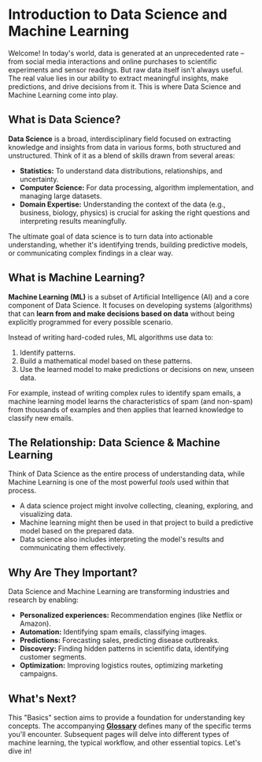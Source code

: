 # Introduction to Data Science and Machine Learning

Welcome! In today's world, data is generated at an unprecedented rate – from social media interactions and online purchases to scientific experiments and sensor readings. But raw data itself isn't always useful. The real value lies in our ability to extract meaningful insights, make predictions, and drive decisions from it. This is where Data Science and Machine Learning come into play.

## What is Data Science?

**Data Science** is a broad, interdisciplinary field focused on extracting knowledge and insights from data in various forms, both structured and unstructured. Think of it as a blend of skills drawn from several areas:

*   **Statistics:** To understand data distributions, relationships, and uncertainty.
*   **Computer Science:** For data processing, algorithm implementation, and managing large datasets.
*   **Domain Expertise:** Understanding the context of the data (e.g., business, biology, physics) is crucial for asking the right questions and interpreting results meaningfully.

The ultimate goal of data science is to turn data into actionable understanding, whether it's identifying trends, building predictive models, or communicating complex findings in a clear way.

## What is Machine Learning?

**Machine Learning (ML)** is a subset of Artificial Intelligence (AI) and a core component of Data Science. It focuses on developing systems (algorithms) that can **learn from and make decisions based on data** without being explicitly programmed for every possible scenario.

Instead of writing hard-coded rules, ML algorithms use data to:
1.  Identify patterns.
2.  Build a mathematical model based on these patterns.
3.  Use the learned model to make predictions or decisions on new, unseen data.

For example, instead of writing complex rules to identify spam emails, a machine learning model learns the characteristics of spam (and non-spam) from thousands of examples and then applies that learned knowledge to classify new emails.

## The Relationship: Data Science & Machine Learning

Think of Data Science as the entire process of understanding data, while Machine Learning is one of the most powerful *tools* used within that process.

*   A data science project might involve collecting, cleaning, exploring, and visualizing data.
*   Machine learning might then be used in that project to build a predictive model based on the prepared data.
*   Data science also includes interpreting the model's results and communicating them effectively.

## Why Are They Important?

Data Science and Machine Learning are transforming industries and research by enabling:

*   **Personalized experiences:** Recommendation engines (like Netflix or Amazon).
*   **Automation:** Identifying spam emails, classifying images.
*   **Predictions:** Forecasting sales, predicting disease outbreaks.
*   **Discovery:** Finding hidden patterns in scientific data, identifying customer segments.
*   **Optimization:** Improving logistics routes, optimizing marketing campaigns.

## What's Next?

This "Basics" section aims to provide a foundation for understanding key concepts. The accompanying **[Glossary](stats-ml-glossary.md)** defines many of the specific terms you'll encounter. Subsequent pages will delve into different types of machine learning, the typical workflow, and other essential topics. Let's dive in!